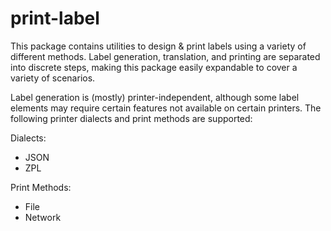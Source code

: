 # print-label

This package contains utilities to design & print labels using a variety of
different methods. Label generation, translation, and printing are separated
into discrete steps, making this package easily expandable to cover a variety
of scenarios.

Label generation is (mostly) printer-independent, although some label elements
may require certain features not available on certain printers. The following
printer dialects and print methods are supported:

Dialects:
-   JSON
-   ZPL

Print Methods:
-   File
-   Network

